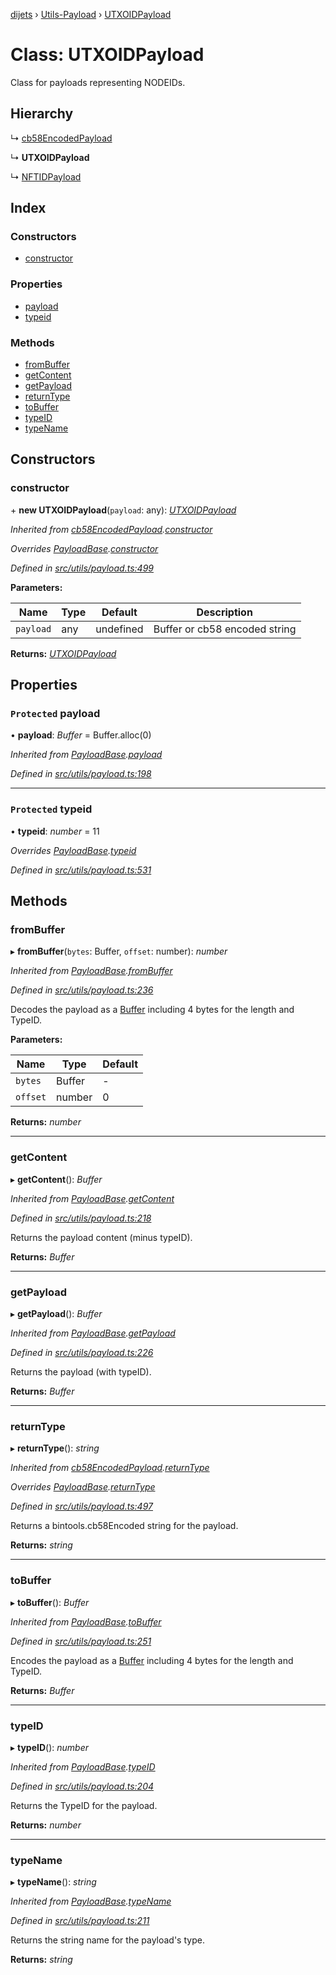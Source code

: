 [dijets](../README.md) › [Utils-Payload](../modules/utils_payload.md) › [UTXOIDPayload](utils_payload.utxoidpayload.md)

# Class: UTXOIDPayload

Class for payloads representing NODEIDs.

## Hierarchy

  ↳ [cb58EncodedPayload](utils_payload.cb58encodedpayload.md)

  ↳ **UTXOIDPayload**

  ↳ [NFTIDPayload](utils_payload.nftidpayload.md)

## Index

### Constructors

* [constructor](utils_payload.utxoidpayload.md#constructor)

### Properties

* [payload](utils_payload.utxoidpayload.md#protected-payload)
* [typeid](utils_payload.utxoidpayload.md#protected-typeid)

### Methods

* [fromBuffer](utils_payload.utxoidpayload.md#frombuffer)
* [getContent](utils_payload.utxoidpayload.md#getcontent)
* [getPayload](utils_payload.utxoidpayload.md#getpayload)
* [returnType](utils_payload.utxoidpayload.md#returntype)
* [toBuffer](utils_payload.utxoidpayload.md#tobuffer)
* [typeID](utils_payload.utxoidpayload.md#typeid)
* [typeName](utils_payload.utxoidpayload.md#typename)

## Constructors

###  constructor

\+ **new UTXOIDPayload**(`payload`: any): *[UTXOIDPayload](utils_payload.utxoidpayload.md)*

*Inherited from [cb58EncodedPayload](utils_payload.cb58encodedpayload.md).[constructor](utils_payload.cb58encodedpayload.md#constructor)*

*Overrides [PayloadBase](utils_payload.payloadbase.md).[constructor](utils_payload.payloadbase.md#constructor)*

*Defined in [src/utils/payload.ts:499](https://github.com/Dijets-Inc/dijetsjs/blob/ca67b81/src/utils/payload.ts#L499)*

**Parameters:**

Name | Type | Default | Description |
------ | ------ | ------ | ------ |
`payload` | any | undefined | Buffer or cb58 encoded string  |

**Returns:** *[UTXOIDPayload](utils_payload.utxoidpayload.md)*

## Properties

### `Protected` payload

• **payload**: *Buffer* = Buffer.alloc(0)

*Inherited from [PayloadBase](utils_payload.payloadbase.md).[payload](utils_payload.payloadbase.md#protected-payload)*

*Defined in [src/utils/payload.ts:198](https://github.com/Dijets-Inc/dijetsjs/blob/ca67b81/src/utils/payload.ts#L198)*

___

### `Protected` typeid

• **typeid**: *number* = 11

*Overrides [PayloadBase](utils_payload.payloadbase.md).[typeid](utils_payload.payloadbase.md#protected-typeid)*

*Defined in [src/utils/payload.ts:531](https://github.com/Dijets-Inc/dijetsjs/blob/ca67b81/src/utils/payload.ts#L531)*

## Methods

###  fromBuffer

▸ **fromBuffer**(`bytes`: Buffer, `offset`: number): *number*

*Inherited from [PayloadBase](utils_payload.payloadbase.md).[fromBuffer](utils_payload.payloadbase.md#frombuffer)*

*Defined in [src/utils/payload.ts:236](https://github.com/Dijets-Inc/dijetsjs/blob/ca67b81/src/utils/payload.ts#L236)*

Decodes the payload as a [Buffer](https://github.com/feross/buffer) including 4 bytes for the length and TypeID.

**Parameters:**

Name | Type | Default |
------ | ------ | ------ |
`bytes` | Buffer | - |
`offset` | number | 0 |

**Returns:** *number*

___

###  getContent

▸ **getContent**(): *Buffer*

*Inherited from [PayloadBase](utils_payload.payloadbase.md).[getContent](utils_payload.payloadbase.md#getcontent)*

*Defined in [src/utils/payload.ts:218](https://github.com/Dijets-Inc/dijetsjs/blob/ca67b81/src/utils/payload.ts#L218)*

Returns the payload content (minus typeID).

**Returns:** *Buffer*

___

###  getPayload

▸ **getPayload**(): *Buffer*

*Inherited from [PayloadBase](utils_payload.payloadbase.md).[getPayload](utils_payload.payloadbase.md#getpayload)*

*Defined in [src/utils/payload.ts:226](https://github.com/Dijets-Inc/dijetsjs/blob/ca67b81/src/utils/payload.ts#L226)*

Returns the payload (with typeID).

**Returns:** *Buffer*

___

###  returnType

▸ **returnType**(): *string*

*Inherited from [cb58EncodedPayload](utils_payload.cb58encodedpayload.md).[returnType](utils_payload.cb58encodedpayload.md#returntype)*

*Overrides [PayloadBase](utils_payload.payloadbase.md).[returnType](utils_payload.payloadbase.md#abstract-returntype)*

*Defined in [src/utils/payload.ts:497](https://github.com/Dijets-Inc/dijetsjs/blob/ca67b81/src/utils/payload.ts#L497)*

Returns a bintools.cb58Encoded string for the payload.

**Returns:** *string*

___

###  toBuffer

▸ **toBuffer**(): *Buffer*

*Inherited from [PayloadBase](utils_payload.payloadbase.md).[toBuffer](utils_payload.payloadbase.md#tobuffer)*

*Defined in [src/utils/payload.ts:251](https://github.com/Dijets-Inc/dijetsjs/blob/ca67b81/src/utils/payload.ts#L251)*

Encodes the payload as a [Buffer](https://github.com/feross/buffer) including 4 bytes for the length and TypeID.

**Returns:** *Buffer*

___

###  typeID

▸ **typeID**(): *number*

*Inherited from [PayloadBase](utils_payload.payloadbase.md).[typeID](utils_payload.payloadbase.md#typeid)*

*Defined in [src/utils/payload.ts:204](https://github.com/Dijets-Inc/dijetsjs/blob/ca67b81/src/utils/payload.ts#L204)*

Returns the TypeID for the payload.

**Returns:** *number*

___

###  typeName

▸ **typeName**(): *string*

*Inherited from [PayloadBase](utils_payload.payloadbase.md).[typeName](utils_payload.payloadbase.md#typename)*

*Defined in [src/utils/payload.ts:211](https://github.com/Dijets-Inc/dijetsjs/blob/ca67b81/src/utils/payload.ts#L211)*

Returns the string name for the payload's type.

**Returns:** *string*
